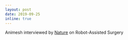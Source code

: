 ```yaml
---
layout: post
date: 2019-09-25
inline: true
---
```


Animesh interviewed by [Nature](https://www.nature.com/articles/d41586-019-02874-0) on Robot-Assisted Surgery
